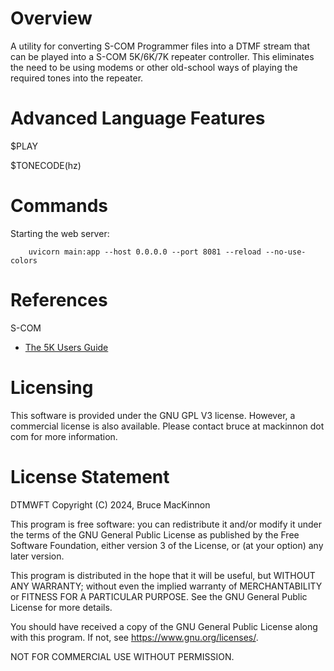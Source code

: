 Overview
========

A utility for converting S-COM Programmer files into a DTMF stream that 
can be played into a S-COM 5K/6K/7K repeater controller.  This eliminates
the need to be using modems or other old-school ways of playing the 
required tones into the repeater.

Advanced Language Features
==========================

$PLAY 

$TONECODE(hz)

Commands
========

Starting the web server:

        uvicorn main:app --host 0.0.0.0 --port 8081 --reload --no-use-colors

References
==========

S-COM
* [The 5K Users Guide](http://www.scomcontrollers.com/downloads/5kmanualv20.pdf)

Licensing 
=========

This software is provided under the GNU GPL V3 license.  However, a commercial 
license is also available.  Please contact bruce at mackinnon dot com for more
information.

License Statement
=================

DTMWFT
Copyright (C) 2024, Bruce MacKinnon 

This program is free software: you can redistribute it and/or modify
it under the terms of the GNU General Public License as published by
the Free Software Foundation, either version 3 of the License, or
(at your option) any later version.

This program is distributed in the hope that it will be useful,
but WITHOUT ANY WARRANTY; without even the implied warranty of
MERCHANTABILITY or FITNESS FOR A PARTICULAR PURPOSE.  See the
GNU General Public License for more details.

You should have received a copy of the GNU General Public License
along with this program.  If not, see <https://www.gnu.org/licenses/>.

NOT FOR COMMERCIAL USE WITHOUT PERMISSION.
